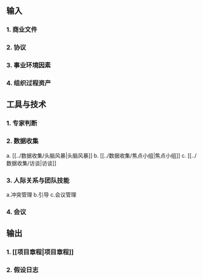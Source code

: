 ## 输入
### 1. 商业文件
### 2. 协议
### 3. 事业环境因素
### 4. 组织过程资产
## 工具与技术
### 1. 专家判断
### 2. 数据收集
a. [[../数据收集/头脑风暴|头脑风暴]]
b. [[../数据收集/焦点小组|焦点小组]]
c. [[../数据收集/访谈|访谈]]
### 3. 人际关系与团队技能
a.冲突管理
b.引导
c.会议管理
### 4. 会议
## 输出
### 1. [[项目章程|项目章程]]
### 2. 假设日志